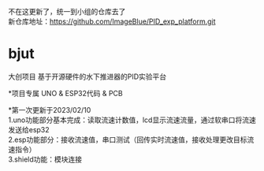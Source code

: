 不在这更新了，统一到小组的仓库去了  
新仓库地址：https://github.com/ImageBlue/PID_exp_platform.git  

# bjut
大创项目 基于开源硬件的水下推进器的PID实验平台


*项目专属  UNO & ESP32代码 & PCB

*第一次更新于2023/02/10  
1.uno功能部分基本完成：读取流速计数值，lcd显示流速流量，通过软串口将流速发送给esp32  
2.esp功能部分：接收流速值，串口测试（回传实时流速值，接收处理更改目标流速指令）  
3.shield功能：模块连接  


